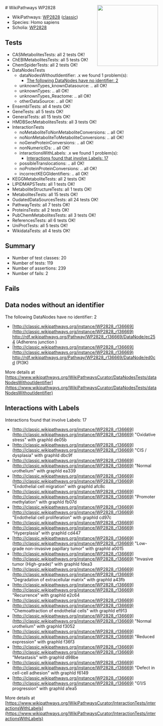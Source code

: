 <img style="float: right; width: 200px" src="https://upload.wikimedia.org/wikipedia/commons/thumb/8/83/Wplogo_with_text_500.png/640px-Wplogo_with_text_500.png" />
# WikiPathways WP2828

* WikiPathways: [WP2828](https://wikipathways.org/pathways/WP2828) ([classic](https://classic.wikipathways.org/instance/WP2828))
* Species: Homo sapiens
* Scholia: [WP2828](https://scholia.toolforge.org/wikipathways/WP2828)
## Tests
* CASMetabolitesTests: all 2 tests OK!
* ChEBIMetabolitesTests: all 5 tests OK!
* ChemSpiderTests: all 2 tests OK!
* DataNodesTests
    * dataNodesWithoutIdentifier: .x we found 1 problem(s):
        * [The following DataNodes have no identifier: 2](#d2d32fa1)
    * unknownTypes_knownDatasource: .. all OK!
    * unknownTypes: .. all OK!
    * unknownTypes_Reactome: .. all OK!
    * otherDataSource: .. all OK!
* EnsemblTests: all 4 tests OK!
* GeneTests: all 5 tests OK!
* GeneralTests: all 15 tests OK!
* HMDBSecMetabolitesTests: all 3 tests OK!
* InteractionTests
    * noMetaboliteToNonMetaboliteConversions: .. all OK!
    * noNonMetaboliteToMetaboliteConversions: .. all OK!
    * noGeneProteinConversions: .. all OK!
    * nonNumericIDs: .. all OK!
    * interactionsWithLabels: .x we found 1 problem(s):
        * [Interactions found that involve Labels: 17](#fe97a8bf)
    * possibleTranslocations: .. all OK!
    * noProteinProteinConversions: .. all OK!
    * incorrectKEGGIdentifiers: .. all OK!
* KEGGMetaboliteTests: all 2 tests OK!
* LIPIDMAPSTests: all 1 tests OK!
* MetaboliteStructureTests: all 1 tests OK!
* MetabolitesTests: all 15 tests OK!
* OudatedDataSourcesTests: all 24 tests OK!
* PathwayTests: all 7 tests OK!
* ProteinsTests: all 2 tests OK!
* PubChemMetabolitesTests: all 3 tests OK!
* ReferencesTests: all 6 tests OK!
* UniProtTests: all 5 tests OK!
* WikidataTests: all 4 tests OK!


## Summary

* Number of test classes: 20
* Number of tests: 119
* Number of assertions: 239
* Number of fails: 2

## Fails

<a name="d2d32fa1" />

## Data nodes without an identifier

The following DataNodes have no identifier: 2

* [http://classic.wikipathways.org/instance/WP2828_r136669](http://classic.wikipathways.org/instance/WP2828_r136669) http://rdf.wikipathways.org/Pathway/WP2828_r136669/DataNode/ec254 (Adherens junction
)
* [http://classic.wikipathways.org/instance/WP2828_r136669](http://classic.wikipathways.org/instance/WP2828_r136669) http://rdf.wikipathways.org/Pathway/WP2828_r136669/DataNode/ed0cd (PI3K)


More details at [https://www.wikipathways.org/WikiPathwaysCurator/DataNodesTests/dataNodesWithoutIdentifier](https://www.wikipathways.org/WikiPathwaysCurator/DataNodesTests/dataNodesWithoutIdentifier)

<a name="fe97a8bf" />

## Interactions with Labels

Interactions found that involve Labels: 17

* [http://classic.wikipathways.org/instance/WP2828_r136669](http://classic.wikipathways.org/instance/WP2828_r136669) "Oxidative stress" with graphId de05b
* [http://classic.wikipathways.org/instance/WP2828_r136669](http://classic.wikipathways.org/instance/WP2828_r136669) "CIS / dysplasia" with graphId dbc9f
* [http://classic.wikipathways.org/instance/WP2828_r136669](http://classic.wikipathways.org/instance/WP2828_r136669) "Normal
urothelium" with graphId ea339
* [http://classic.wikipathways.org/instance/WP2828_r136669](http://classic.wikipathways.org/instance/WP2828_r136669) "Endothelial cell migration" with graphId afc8c
* [http://classic.wikipathways.org/instance/WP2828_r136669](http://classic.wikipathways.org/instance/WP2828_r136669) "Promoter methylation" with graphId fb07d
* [http://classic.wikipathways.org/instance/WP2828_r136669](http://classic.wikipathways.org/instance/WP2828_r136669) "Endothelial cell proliferation" with graphId cd97c
* [http://classic.wikipathways.org/instance/WP2828_r136669](http://classic.wikipathways.org/instance/WP2828_r136669) "Hyperplasia" with graphId cd447
* [http://classic.wikipathways.org/instance/WP2828_r136669](http://classic.wikipathways.org/instance/WP2828_r136669) "Low-grade
non-invasive
papillary tumor" with graphId a0015
* [http://classic.wikipathways.org/instance/WP2828_r136669](http://classic.wikipathways.org/instance/WP2828_r136669) "Invasive tumor
(High-grade)" with graphId fdea3
* [http://classic.wikipathways.org/instance/WP2828_r136669](http://classic.wikipathways.org/instance/WP2828_r136669) "Degradation of extracellular matrix" with graphId a43fb
* [http://classic.wikipathways.org/instance/WP2828_r136669](http://classic.wikipathways.org/instance/WP2828_r136669) "Recurrence" with graphId e2c64
* [http://classic.wikipathways.org/instance/WP2828_r136669](http://classic.wikipathways.org/instance/WP2828_r136669) "Chemoattraction of endothelial cells" with graphId ef913
* [http://classic.wikipathways.org/instance/WP2828_r136669](http://classic.wikipathways.org/instance/WP2828_r136669) "Normal urothelium" with graphId f3052
* [http://classic.wikipathways.org/instance/WP2828_r136669](http://classic.wikipathways.org/instance/WP2828_r136669) "Reduced expression" with graphId f36f3
* [http://classic.wikipathways.org/instance/WP2828_r136669](http://classic.wikipathways.org/instance/WP2828_r136669) "Metastasis" with graphId d98be
* [http://classic.wikipathways.org/instance/WP2828_r136669](http://classic.wikipathways.org/instance/WP2828_r136669) "Defect in cell-cell adhesion" with graphId f6149
* [http://classic.wikipathways.org/instance/WP2828_r136669](http://classic.wikipathways.org/instance/WP2828_r136669) "G1/S progression" with graphId a1ea5


More details at [https://www.wikipathways.org/WikiPathwaysCurator/InteractionTests/interactionsWithLabels](https://www.wikipathways.org/WikiPathwaysCurator/InteractionTests/interactionsWithLabels)


